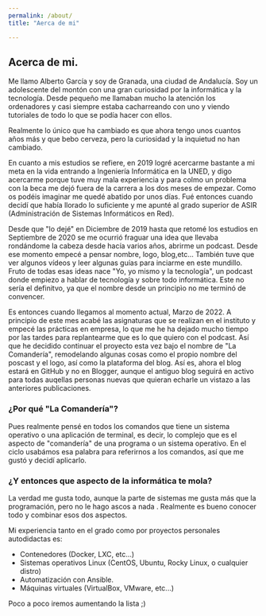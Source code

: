 ```yaml
---
permalink: /about/
title: "Aerca de mi"

---
```

## Acerca de mi.
Me llamo Alberto García y soy de Granada, una ciudad de Andalucía. Soy un adolescente del montón con una gran curiosidad por la informática y la tecnología. Desde pequeño me llamaban mucho la atención los ordenadores y casi siempre estaba cacharreando con uno y viendo tutoriales de todo lo que se podía hacer con ellos.

Realmente lo único que ha cambiado es que ahora tengo unos cuantos años más y que bebo cerveza, pero la curiosidad y la inquietud no han cambiado. 

En cuanto a mis estudios se refiere, en 2019 logré acercarme bastante a mi meta en la vida entrando a Ingeniería Informática en la UNED, y digo acercarme porque tuve muy mala experiencia y para colmo un problema con la beca me dejó fuera de la carrera a los dos meses de empezar. Como os podéis imaginar me quedé abatido por unos días. Fué entonces cuando decidí que había llorado lo suficiente y me apunté al grado superior de ASIR (Administración de Sistemas Informáticos en Red).

Desde que "lo dejé" en Diciembre de 2019 hasta que retomé los estudios en Septiembre de 2020 se me ocurrió fraguar una idea que llevaba rondándome la cabeza desde hacía varios años, abrirme un podcast. Desde ese momento empecé a pensar nombre, logo, blog,etc... También tuve que ver algunos vídeos y leer algunas guías para inciarme en este mundillo. Fruto de todas esas ideas nace "Yo, yo mismo y la tecnología", un podcast donde empiezo a hablar de tecnología y sobre todo informática. Este no sería el definitvo, ya que el nombre desde un principìo no me terminó de convencer.

Es entonces cuando llegamos al momento actual, Marzo de 2022. A principio de este mes acabé las asignaturas que se realizan en el instituto y empecé las prácticas en empresa, lo que me he ha dejado mucho tiempo por las tardes para replantearme que es lo que quiero con el podcast. Así que he decidido continuar el proyecto esta vez bajo el nombre de "La Comandería", remodelando algunas cosas como el propio nombre del poscast y el logo, así como la plataforma del blog. Así es, ahora el blog estará en GitHub y no en Blogger, aunque el antiguo blog seguirá en activo para todas auqellas personas nuevas que quieran echarle un vistazo a las anteriores publicaciones.

### ¿Por qué "La Comandería"?
Pues realmente pensé en todos los comandos que tiene un sistema operativo o una aplicación de terminal, es decir, lo complejo que es el aspecto de "comandería" de una programa o un sistema operativo. En el ciclo usabámos esa palabra para referirnos a los comandos, así que me gustó y decidí aplicarlo.

### ¿Y entonces que aspecto de la informática te mola?
La verdad me gusta todo, aunque la parte de sistemas me gusta más que la programación, pero no le hago ascos a nada . Realmente es bueno conocer todo y combinar esos dos aspectos. 

Mi experiencia tanto en el grado como por proyectos personales autodidactas es:
- Contenedores (Docker, LXC, etc...)
- Sistemas operativos Linux (CentOS, Ubuntu, Rocky Linux, o cualquier distro)
- Automatización con Ansible.
- Máquinas virtuales (VirtualBox, VMware, etc...)

Poco a poco iremos aumentando la lista ;)